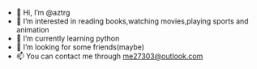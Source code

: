 - 👋 Hi, I’m @aztrg
- 👀 I’m interested in reading books,watching movies,playing sports and animation
- 🌱 I’m currently learning python
- 💞️ I’m looking for some friends(maybe)
- 📫 You can contact me through me27303@outlook.com

<!---
aztrg/aztrg is a ✨ special ✨ repository because its `README.md` (this file) appears on your GitHub profile.
You can click the Preview link to take a look at your changes.
--->
